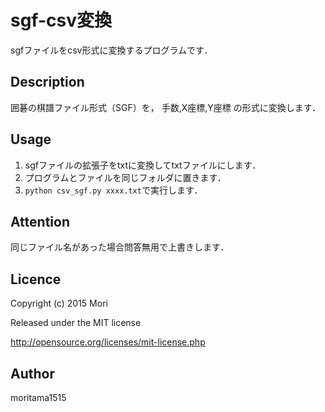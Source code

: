 sgf-csv変換
====

sgfファイルをcsv形式に変換するプログラムです．

## Description
囲碁の棋譜ファイル形式（SGF）を，
手数,X座標,Y座標
の形式に変換します．

## Usage
1. sgfファイルの拡張子をtxtに変換してtxtファイルにします．
2. プログラムとファイルを同じフォルダに置きます．
3. `python csv_sgf.py xxxx.txt`で実行します．

## Attention
同じファイル名があった場合問答無用で上書きします．

## Licence
Copyright (c) 2015 Mori

Released under the MIT license

http://opensource.org/licenses/mit-license.php

## Author
moritama1515
